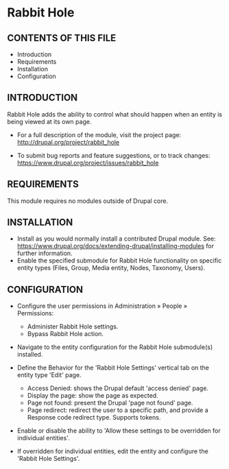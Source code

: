 # Rabbit Hole

## CONTENTS OF THIS FILE

 * Introduction
 * Requirements
 * Installation
 * Configuration


## INTRODUCTION

Rabbit Hole adds the ability to control what should happen when an entity is
being viewed at its own page.

 * For a full description of the module, visit the project page:
   <http://drupal.org/project/rabbit_hole>

 * To submit bug reports and feature suggestions, or to track changes:
      <https://www.drupal.org/project/issues/rabbit_hole>


## REQUIREMENTS

This module requires no modules outside of Drupal core.


## INSTALLATION

 * Install as you would normally install a contributed Drupal module.
   See: <https://www.drupal.org/docs/extending-drupal/installing-modules> for further information.
 * Enable the specified submodule for Rabbit Hole functionality on specific
   entity types (Files, Group, Media entity, Nodes, Taxonomy, Users).


## CONFIGURATION

 * Configure the user permissions in Administration » People » Permissions:

    * Administer Rabbit Hole settings.
    * Bypass Rabbit Hole action.

 * Navigate to the entity configuration for the Rabbit Hole submodule(s)
   installed.
 * Define the Behavior for the 'Rabbit Hole Settings' vertical tab on the entity
   type 'Edit' page.

    * Access Denied: shows the Drupal default 'access denied' page.
    * Display the page: show the page as expected.
    * Page not found: present the Drupal 'page not found' page.
    * Page redirect: redirect the user to a specific path, and provide a
      Response code redirect type. Supports tokens.

* Enable or disable the ability to 'Allow these settings to be overridden for
  individual entities'.
* If overridden for individual entities, edit the entity and configure the
  'Rabbit Hole Settings'.
